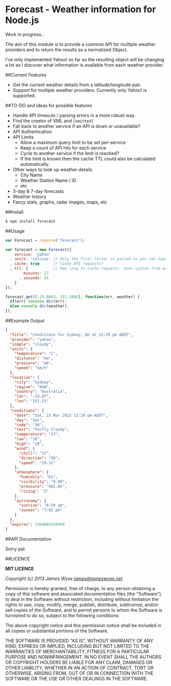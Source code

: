 Forecast - Weather information for Node.js
=================================================

Work in progress..

The aim of this module is to provide a common API for multiple weather providers and to return the results as a normalized Object.

I've only implemented Yahoo! so far so the resulting object will be changing a lot as I discover what information is available from each weather provider.

##Current Features

 * Get the current weather details from a latitude/longitude pair.
 * Support for multiple weather providers. Currently only Yahoo! is supported.

##TO-DO and ideas for possible features
 * Handle API timeouts / parsing errors in a more robust way.
 * Find the creator of XML and `[omitted]`
 * Fall back to another service if an API is down or unavailable?
 * API Authentication
 * API Limits
   * Allow a maximum query limit to be set per-service
   * Keep a count of API hits for each service
   * Cycle to another service if the limit is reached?
   * If the limit is known then the cache TTL could also be calculated automatically.
 * Other ways to look up weather details
   * City Name
   * Weather Station Name / ID
   * etc
 * 3-day & 7-day forecasts
 * Weather history
 * Fancy stats, graphs, radar images, maps, etc

##Install
```bash
$ npm install forecast
```

##Usage
```javascript
var Forecast = require('forecast');

var forecast = new Forecast({
    service: 'yahoo'
  , units: 'celcius' // Only the first letter is parsed so you can type Fahrenheit, Celcius, centigrade, FahrenPoop, etc.
  , cache: true      // Cache API requests?
  , ttl: {           // How long to cache requests. Uses syntax from moment.js: http://momentjs.com/docs/#/durations/creating/
        minutes: 27
      , seconds: 45
    }
});

forecast.get([-33.8683, 151.2086], function(err, weather) {
  if(err) console.dir(err);
  else console.dir(weather);
});
```

##Example Output
```json
{
  "title": "Conditions for Sydney, AU at 12:29 pm AEDT",
  "provider": "yahoo",
  "simple": "cloudy",
  "units": {
    "temperature": "C",
    "distance": "km",
    "pressure": "mb",
    "speed": "km/h"
  },
  "location": {
    "city": "Sydney",
    "region": "NSW",
    "country": "Australia",
    "lat": "-33.87",
    "lon": "151.21"
  },
  "conditions": {
    "date": "Sat, 23 Mar 2013 12:29 pm AEDT",
    "day": "Sat",
    "code": "30",
    "text": "Partly Cloudy",
    "temperature": "27",
    "low": "18",
    "high": "28",
    "wind": {
      "chill": "27",
      "direction": "90",
      "speed": "19.31"
    },
    "atmosphere": {
      "humidity": "61",
      "visibility": "9.99",
      "pressure": "982.05",
      "rising": "2"
    },
    "astronomy": {
      "sunrise": "6:59 am",
      "sunset": "7:02 pm"
    }
  },
  "expires": 1364004169499
}
```

##API Documentation

Sorry pal.

##LICENCE

**MIT LICENCE**

*Copyright (c) 2013 James Wyse <james@jameswyse.net>*

Permission is hereby granted, free of charge, to any person obtaining a copy of this software and associated documentation files (the "Software"), to deal in the Software without restriction, including without limitation the rights to use, copy, modify, merge, publish, distribute, sublicense, and/or sell copies of the Software, and to permit persons to whom the Software is furnished to do so, subject to the following conditions:

The above copyright notice and this permission notice shall be included in all copies or substantial portions of the Software.

THE SOFTWARE IS PROVIDED "AS IS", WITHOUT WARRANTY OF ANY KIND, EXPRESS OR IMPLIED, INCLUDING BUT NOT LIMITED TO THE WARRANTIES OF MERCHANTABILITY, FITNESS FOR A PARTICULAR PURPOSE AND NONINFRINGEMENT. IN NO EVENT SHALL THE AUTHORS OR COPYRIGHT HOLDERS BE LIABLE FOR ANY CLAIM, DAMAGES OR OTHER LIABILITY, WHETHER IN AN ACTION OF CONTRACT, TORT OR OTHERWISE, ARISING FROM, OUT OF OR IN CONNECTION WITH THE SOFTWARE OR THE USE OR OTHER DEALINGS IN THE SOFTWARE.
